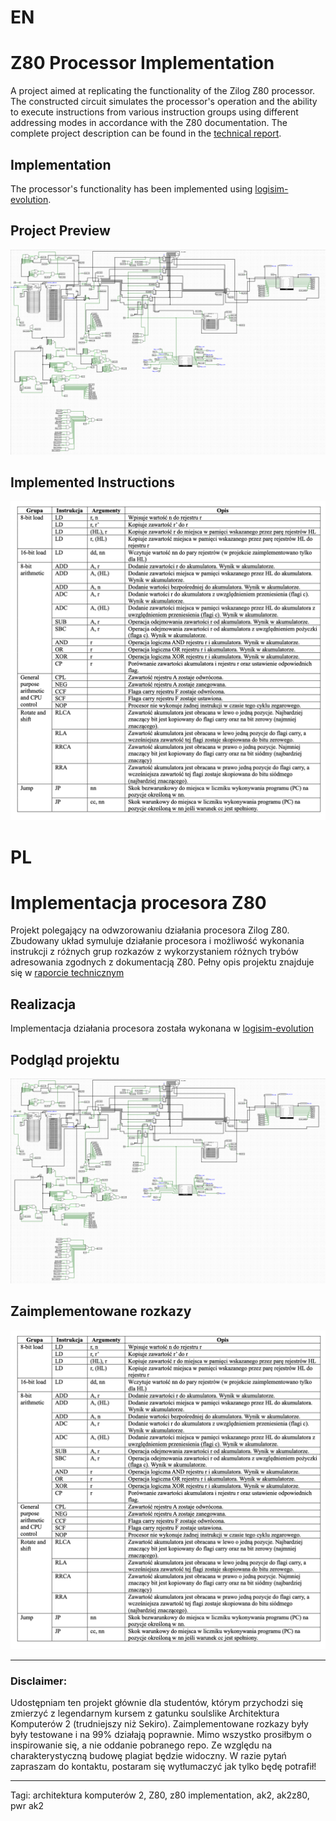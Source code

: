 # EN
# Z80 Processor Implementation
A project aimed at replicating the functionality of the Zilog Z80 processor. The constructed circuit simulates the processor's operation and the ability to execute instructions from various instruction groups using different addressing modes in accordance with the Z80 documentation.
The complete project description can be found in the [technical report](https://github.com/SzymonSergiusz/AK2-Z80/blob/main/Raport%20techniczny%20Z80.pdf).
## Implementation
The processor's functionality has been implemented using [logisim-evolution](https://github.com/logisim-evolution/logisim-evolution).
## Project Preview
![Entire project snapshot](https://github.com/SzymonSergiusz/AK2-Z80/blob/main/readme-images/whole.png?raw=true)

## Implemented Instructions
![Instruction table](https://github.com/SzymonSergiusz/AK2-Z80/blob/main/readme-images/rozkazy.png?raw=true)

# PL
# Implementacja procesora Z80
Projekt polegający na odwzorowaniu działania procesora Zilog Z80. Zbudowany układ symuluje działanie procesora i możliwość wykonania instrukcji z różnych grup rozkazów z wykorzystaniem różnych trybów adresowania zgodnych z dokumentacją Z80.
Pełny opis projektu znajduje się w [raporcie technicznym](https://github.com/SzymonSergiusz/AK2-Z80/blob/main/Raport%20techniczny%20Z80.pdf)
## Realizacja
Implementacja działania procesora została wykonana w [logisim-evolution](https://github.com/logisim-evolution/logisim-evolution)
## Podgląd projektu
![Zrzut całego projektu](https://github.com/SzymonSergiusz/AK2-Z80/blob/main/readme-images/whole.png?raw=true)

## Zaimplementowane rozkazy
![Tabela rozkazów](https://github.com/SzymonSergiusz/AK2-Z80/blob/main/readme-images/rozkazy.png?raw=true)


---
### Disclaimer:
Udostępniam ten projekt głównie dla studentów, którym przychodzi się zmierzyć z legendarnym kursem z gatunku soulslike Architektura Komputerów 2 (trudniejszy niż Sekiro). Zaimplementowane rozkazy były były testowane i na 99% działają poprawnie. Mimo wszystko prosiłbym o inspirowanie się, a nie oddanie pobranego repo. Ze względu na charakterystyczną budowę plagiat będzie widoczny. W razie pytań zapraszam do kontaktu, postaram się wytłumaczyć jak tylko będę potrafił!
___
Tagi: architektura komputerów 2, Z80, z80 implementation, ak2, ak2z80, pwr ak2
